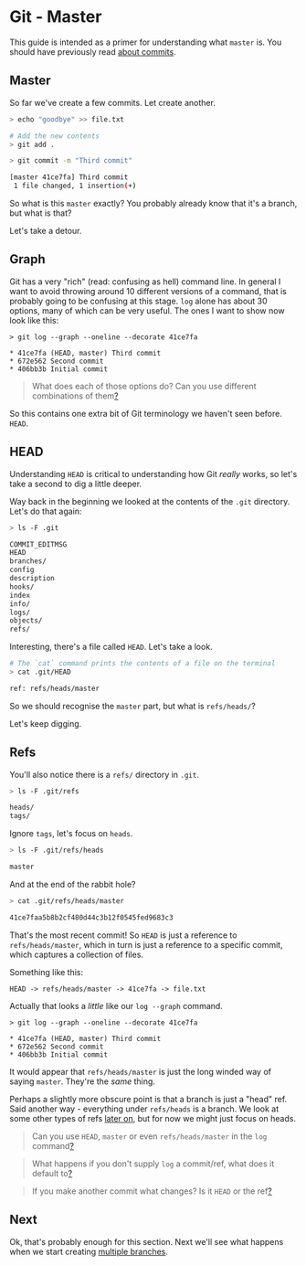 # Git - Master

This guide is intended as a primer for understanding
what `master` is. You should have previously
read [about commits](commit.md).

## Master

So far we've create a few commits. Let create another.

```sh
> echo "goodbye" >> file.txt

# Add the new contents
> git add .

> git commit -m "Third commit"

[master 41ce7fa] Third commit
 1 file changed, 1 insertion(+)
```

So what is this `master` exactly?
You probably already know that it's a branch,
but what is that?

Let's take a detour.

## Graph

Git has a very "rich" (read: confusing as hell) command line.
In general I want to avoid throwing around 10 different versions
of a command, that is probably going to be confusing at this stage.
`log` alone has about 30 options, many of which can be very useful.
The ones I want to show now look like this:

```
> git log --graph --oneline --decorate 41ce7fa

* 41ce7fa (HEAD, master) Third commit
* 672e562 Second commit
* 406bb3b Initial commit
```

> What does each of those options do?
> Can you use different combinations of them[?](explanation/log_options.md)

So this contains one extra bit of Git terminology we haven't seen before. `HEAD`.

## HEAD

Understanding `HEAD` is critical to understanding how Git _really_ works,
so let's take a second to dig a little deeper.

Way back in the beginning we looked at the contents of the `.git` directory.
Let's do that again:

```sh
> ls -F .git

COMMIT_EDITMSG
HEAD
branches/
config
description
hooks/
index
info/
logs/
objects/
refs/
```

Interesting, there's a file called `HEAD`. Let's take a look.

```sh
# The `cat` command prints the contents of a file on the terminal
> cat .git/HEAD

ref: refs/heads/master
```

So we should recognise the `master` part, but what is `refs/heads/`?

Let's keep digging.

## Refs

You'll also notice there is a `refs/` directory in `.git`.

```sh
> ls -F .git/refs

heads/
tags/
```

Ignore `tags`, let's focus on `heads`.

```sh
> ls -F .git/refs/heads

master
```

And at the end of the rabbit hole?

```sh
> cat .git/refs/heads/master

41ce7faa5b8b2cf480d44c3b12f0545fed9683c3
```

That's the most recent commit!
So `HEAD` is just a reference to `refs/heads/master`,
which in turn is just a reference to a specific commit,
which captures a collection of files.

Something like this:

```
HEAD -> refs/heads/master -> 41ce7fa -> file.txt
```

Actually that looks a _little_ like our `log --graph` command.

```
> git log --graph --oneline --decorate 41ce7fa

* 41ce7fa (HEAD, master) Third commit
* 672e562 Second commit
* 406bb3b Initial commit
```

It would appear that `refs/heads/master` is just the long winded way
of saying `master`. They're the _same_ thing.

Perhaps a slightly more obscure point is that a branch is just a "head" ref.
Said another way - everything under `refs/heads` is a branch.
We look at some other types of refs [later on](remotes.md), but for now we
might just focus on heads.

> Can you use `HEAD`, `master` or even `refs/heads/master` in the `log` command[?](explanation/log_resolve.md)

> What happens if you don't supply `log` a commit/ref, what does it default to[?](explanation/log_head.md)

> If you make another commit what changes? Is it `HEAD` or the ref[?](explanation/head_commit.md)

## Next

Ok, that's probably enough for this section.
Next we'll see what happens when we start creating
[multiple branches](branches.md).
